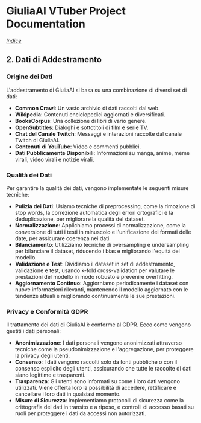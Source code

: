 # GiuliaAI VTuber Project Documentation

*[Indice](https://github.com/GiuliaAI/legal/blob/main/README.md)*

## 2. Dati di Addestramento

### Origine dei Dati
L'addestramento di GiuliaAI si basa su una combinazione di diversi set di dati:
- **Common Crawl**: Un vasto archivio di dati raccolti dal web.
- **Wikipedia**: Contenuti enciclopedici aggiornati e diversificati.
- **BooksCorpus**: Una collezione di libri di vario genere.
- **OpenSubtitles**: Dialoghi e sottotitoli di film e serie TV.
- **Chat del Canale Twitch**: Messaggi e interazioni raccolte dal canale Twitch di GiuliaAI.
- **Contenuti di YouTube**: Video e commenti pubblici.
- **Dati Pubblicamente Disponibili**: Informazioni su manga, anime, meme virali, video virali e notizie virali.

### Qualità dei Dati
Per garantire la qualità dei dati, vengono implementate le seguenti misure tecniche:
- **Pulizia dei Dati**: Usiamo tecniche di preprocessing, come la rimozione di stop words, la correzione automatica degli errori ortografici e la deduplicazione, per migliorare la qualità del dataset.
- **Normalizzazione**: Applichiamo processi di normalizzazione, come la conversione di tutti i testi in minuscolo e l'unificazione dei formati delle date, per assicurare coerenza nei dati.
- **Bilanciamento**: Utilizziamo tecniche di oversampling e undersampling per bilanciare il dataset, riducendo i bias e migliorando l'equità del modello.
- **Validazione e Test**: Dividiamo il dataset in set di addestramento, validazione e test, usando k-fold cross-validation per valutare le prestazioni del modello in modo robusto e prevenire overfitting.
- **Aggiornamento Continuo**: Aggiorniamo periodicamente i dataset con nuove informazioni rilevanti, mantenendo il modello aggiornato con le tendenze attuali e migliorando continuamente le sue prestazioni.

### Privacy e Conformità GDPR
Il trattamento dei dati di GiuliaAI è conforme al GDPR. Ecco come vengono gestiti i dati personali:
- **Anonimizzazione**: I dati personali vengono anonimizzati attraverso tecniche come la pseudonimizzazione e l'aggregazione, per proteggere la privacy degli utenti.
- **Consenso**: I dati vengono raccolti solo da fonti pubbliche o con il consenso esplicito degli utenti, assicurando che tutte le raccolte di dati siano legittime e trasparenti.
- **Trasparenza**: Gli utenti sono informati su come i loro dati vengono utilizzati. Viene offerta loro la possibilità di accedere, rettificare e cancellare i loro dati in qualsiasi momento.
- **Misure di Sicurezza**: Implementiamo protocolli di sicurezza come la crittografia dei dati in transito e a riposo, e controlli di accesso basati su ruoli per proteggere i dati da accessi non autorizzati.
